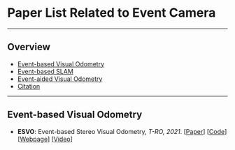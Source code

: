 # Paper List Related to Event Camera

---
## Overview

  - [Event-based Visual Odometry](#Event-based-VO)
  - [Event-based SLAM](#Event-based-SLAM)
  - [Event-aided Visual Odometry](#Event-aided-VO)
  - [Citation](#citation)

---
## Event-based Visual Odometry

* **ESVO**: Event-based Stereo Visual Odometry, *T-RO, 2021*. [[Paper](https://arxiv.org/pdf/2007.15548.pdf)] [[Code](https://github.com/HKUST-Aerial-Robotics/ESVO.git)] [[Webpage]()] [[Video](https://youtu.be/3CPPs1gz04k)]
